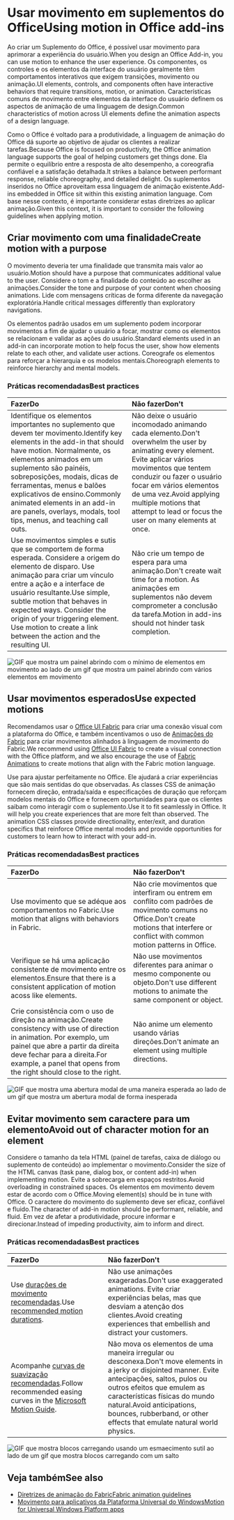 # <a name="using-motion-in-office-add-ins"></a><span data-ttu-id="9055e-101">Usar movimento em suplementos do Office</span><span class="sxs-lookup"><span data-stu-id="9055e-101">Using motion in Office add-ins</span></span>

<span data-ttu-id="9055e-102">Ao criar um Suplemento do Office, é possível usar movimento para aprimorar a experiência do usuário.</span><span class="sxs-lookup"><span data-stu-id="9055e-102">When you design an Office Add-in, you can use motion to enhance the user experience.</span></span> <span data-ttu-id="9055e-103">Os componentes, os controles e os elementos da interface do usuário geralmente têm comportamentos interativos que exigem transições, movimento ou animação.</span><span class="sxs-lookup"><span data-stu-id="9055e-103">UI elements, controls, and components often have interactive behaviors that require transitions, motion, or animation.</span></span> <span data-ttu-id="9055e-104">Características comuns de movimento entre elementos da interface do usuário definem os aspectos de animação de uma linguagem de design.</span><span class="sxs-lookup"><span data-stu-id="9055e-104">Common characteristics of motion across UI elements define the animation aspects of a design language.</span></span> 

<span data-ttu-id="9055e-105">Como o Office é voltado para a produtividade, a linguagem de animação do Office dá suporte ao objetivo de ajudar os clientes a realizar tarefas.</span><span class="sxs-lookup"><span data-stu-id="9055e-105">Because Office is focused on productivity, the Office animation language supports the goal of helping customers get things done.</span></span> <span data-ttu-id="9055e-106">Ela permite o equilíbrio entre a resposta de alto desempenho, a coreografia confiável e a satisfação detalhada.</span><span class="sxs-lookup"><span data-stu-id="9055e-106">It strikes a balance between performant response, reliable choreography, and detailed delight.</span></span> <span data-ttu-id="9055e-107">Os suplementos inseridos no Office aproveitam essa linguagem de animação existente.</span><span class="sxs-lookup"><span data-stu-id="9055e-107">Add-ins embedded in Office sit within this existing animation language.</span></span> <span data-ttu-id="9055e-108">Com base nesse contexto, é importante considerar estas diretrizes ao aplicar animação.</span><span class="sxs-lookup"><span data-stu-id="9055e-108">Given this context, it is important to consider the following guidelines when applying motion.</span></span> 


## <a name="create-motion-with-a-purpose"></a><span data-ttu-id="9055e-109">Criar movimento com uma finalidade</span><span class="sxs-lookup"><span data-stu-id="9055e-109">Create motion with a purpose</span></span>

<span data-ttu-id="9055e-110">O movimento deveria ter uma finalidade que transmita mais valor ao usuário.</span><span class="sxs-lookup"><span data-stu-id="9055e-110">Motion should have a purpose that communicates additional value to the user.</span></span> <span data-ttu-id="9055e-111">Considere o tom e a finalidade do conteúdo ao escolher as animações.</span><span class="sxs-lookup"><span data-stu-id="9055e-111">Consider the tone and purpose of your content when choosing animations.</span></span> <span data-ttu-id="9055e-112">Lide com mensagens críticas de forma diferente da navegação exploratória.</span><span class="sxs-lookup"><span data-stu-id="9055e-112">Handle critical messages differently than exploratory navigations.</span></span>

<span data-ttu-id="9055e-113">Os elementos padrão usados em um suplemento podem incorporar movimentos a fim de ajudar o usuário a focar, mostrar como os elementos se relacionam e validar as ações do usuário.</span><span class="sxs-lookup"><span data-stu-id="9055e-113">Standard elements used in an add-in can incorporate motion to help focus the user, show how elements relate to each other, and validate user actions.</span></span> <span data-ttu-id="9055e-114">Coreografe os elementos para reforçar a hierarquia e os modelos mentais.</span><span class="sxs-lookup"><span data-stu-id="9055e-114">Choreograph elements to reinforce hierarchy and mental models.</span></span>



### <a name="best-practices"></a><span data-ttu-id="9055e-115">Práticas recomendadas</span><span class="sxs-lookup"><span data-stu-id="9055e-115">Best practices</span></span>

|<span data-ttu-id="9055e-116">Fazer</span><span class="sxs-lookup"><span data-stu-id="9055e-116">Do</span></span>|<span data-ttu-id="9055e-117">Não fazer</span><span class="sxs-lookup"><span data-stu-id="9055e-117">Don't</span></span>|
|:-----|:-----|
|<span data-ttu-id="9055e-118">Identifique os elementos importantes no suplemento que devem ter movimento.</span><span class="sxs-lookup"><span data-stu-id="9055e-118">Identify key elements in the add-in that should have motion.</span></span> <span data-ttu-id="9055e-119">Normalmente, os elementos animados em um suplemento são painéis, sobreposições, modais, dicas de ferramentas, menus e balões explicativos de ensino.</span><span class="sxs-lookup"><span data-stu-id="9055e-119">Commonly animated elements in an add-in are panels, overlays, modals, tool tips, menus, and teaching call outs.</span></span>| <span data-ttu-id="9055e-120">Não deixe o usuário incomodado animando cada elemento.</span><span class="sxs-lookup"><span data-stu-id="9055e-120">Don't overwhelm the user by animating every element.</span></span> <span data-ttu-id="9055e-121">Evite aplicar vários movimentos que tentem conduzir ou fazer o usuário focar em vários elementos de uma vez.</span><span class="sxs-lookup"><span data-stu-id="9055e-121">Avoid applying multiple motions that attempt to lead or focus the user on many elements at once.</span></span> |
|<span data-ttu-id="9055e-p107">Use movimentos simples e sutis que se comportem de forma esperada. Considere a origem do elemento de disparo. Use animação para criar um vínculo entre a ação e a interface de usuário resultante.</span><span class="sxs-lookup"><span data-stu-id="9055e-p107">Use simple, subtle motion that behaves in expected ways. Consider the origin of your triggering element. Use motion to create a link between the action and the resulting UI.</span></span> | <span data-ttu-id="9055e-125">Não crie um tempo de espera para uma animação.</span><span class="sxs-lookup"><span data-stu-id="9055e-125">Don't create wait time for a motion.</span></span> <span data-ttu-id="9055e-126">As animações em suplementos não devem comprometer a conclusão da tarefa.</span><span class="sxs-lookup"><span data-stu-id="9055e-126">Motion in add-ins should not hinder task completion.</span></span>|

![GIF que mostra um painel abrindo com o mínimo de elementos em movimento ao lado de um gif que mostra um painel abrindo com vários elementos em movimento](../images/add-in-motion-purpose.gif)



## <a name="use-expected-motions"></a><span data-ttu-id="9055e-128">Usar movimentos esperados</span><span class="sxs-lookup"><span data-stu-id="9055e-128">Use expected motions</span></span>
<span data-ttu-id="9055e-129">Recomendamos usar o [Office UI Fabric](https://developer.microsoft.com/en-us/fabric) para criar uma conexão visual com a plataforma do Office, e também incentivamos o uso de [Animações do Fabric](https://developer.microsoft.com/en-us/fabric#/styles/animations) para criar movimentos alinhados à linguagem de movimento do Fabric.</span><span class="sxs-lookup"><span data-stu-id="9055e-129">We recommend using [Office UI Fabric](https://developer.microsoft.com/en-us/fabric) to create a visual connection with the Office platform, and we also encourage the use of [Fabric Animations](https://developer.microsoft.com/en-us/fabric#/styles/animations) to create motions that align with the Fabric motion language.</span></span> 

<span data-ttu-id="9055e-p109">Use para ajustar perfeitamente no Office. Ele ajudará a criar experiências que são mais sentidas do que observadas. As classes CSS de animação fornecem direção, entrada/saída e especificações de duração que reforçam modelos mentais do Office e fornecem oportunidades para que os clientes saibam como interagir com o suplemento.</span><span class="sxs-lookup"><span data-stu-id="9055e-p109">Use it to fit seamlessly in Office. It will help you create experiences that are more felt than observed. The animation CSS classes provide directionality, enter/exit, and duration specifics that reinforce Office mental models and provide opportunities for customers to learn how to interact with your add-in.</span></span>

### <a name="best-practices"></a><span data-ttu-id="9055e-133">Práticas recomendadas</span><span class="sxs-lookup"><span data-stu-id="9055e-133">Best practices</span></span>


|<span data-ttu-id="9055e-134">Fazer</span><span class="sxs-lookup"><span data-stu-id="9055e-134">Do</span></span>|<span data-ttu-id="9055e-135">Não fazer</span><span class="sxs-lookup"><span data-stu-id="9055e-135">Don't</span></span>|
|:-----|:-----|
|<span data-ttu-id="9055e-136">Use movimento que se adéque aos comportamentos no Fabric.</span><span class="sxs-lookup"><span data-stu-id="9055e-136">Use motion that aligns with behaviors in Fabric.</span></span>| <span data-ttu-id="9055e-137">Não crie movimentos que interfiram ou entrem em conflito com padrões de movimento comuns no Office.</span><span class="sxs-lookup"><span data-stu-id="9055e-137">Don't create motions that interfere or conflict with common motion patterns in Office.</span></span> 
|<span data-ttu-id="9055e-138">Verifique se há uma aplicação consistente de movimento entre os elementos.</span><span class="sxs-lookup"><span data-stu-id="9055e-138">Ensure that there is a consistent application of motion acoss like elements.</span></span>| <span data-ttu-id="9055e-139">Não use movimentos diferentes para animar o mesmo componente ou objeto.</span><span class="sxs-lookup"><span data-stu-id="9055e-139">Don't use different motions to animate the same component or object.</span></span>|
|<span data-ttu-id="9055e-140">Crie consistência com o uso de direção na animação.</span><span class="sxs-lookup"><span data-stu-id="9055e-140">Create consistency with use of direction in animation.</span></span> <span data-ttu-id="9055e-141">Por exemplo, um painel que abre a partir da direita deve fechar para a direita.</span><span class="sxs-lookup"><span data-stu-id="9055e-141">For example, a panel that opens from the right should close to the right.</span></span>|<span data-ttu-id="9055e-142">Não anime um elemento usando várias direções.</span><span class="sxs-lookup"><span data-stu-id="9055e-142">Don't animate an element using multiple directions.</span></span>

![GIF que mostra uma abertura modal de uma maneira esperada ao lado de um gif que mostra um abertura modal de forma inesperada](../images/add-in-motion-expected.gif)

## <a name="avoid-out-of-character-motion-for-an-element"></a><span data-ttu-id="9055e-144">Evitar movimento sem caractere para um elemento</span><span class="sxs-lookup"><span data-stu-id="9055e-144">Avoid out of character motion for an element</span></span>

<span data-ttu-id="9055e-145">Considere o tamanho da tela HTML (painel de tarefas, caixa de diálogo ou suplemento de conteúdo) ao implementar o movimento.</span><span class="sxs-lookup"><span data-stu-id="9055e-145">Consider the size of the HTML canvas (task pane, dialog box, or content add-in) when implementing motion.</span></span> <span data-ttu-id="9055e-146">Evite a sobrecarga em espaços restritos.</span><span class="sxs-lookup"><span data-stu-id="9055e-146">Avoid overloading in constrained spaces.</span></span> <span data-ttu-id="9055e-147">Os elementos em movimento devem estar de acordo com o Office.</span><span class="sxs-lookup"><span data-stu-id="9055e-147">Moving element(s) should be in tune with Office.</span></span> <span data-ttu-id="9055e-148">O caractere do movimento do suplemento deve ser eficaz, confiável e fluido.</span><span class="sxs-lookup"><span data-stu-id="9055e-148">The character of add-in motion should be performant, reliable, and fluid.</span></span> <span data-ttu-id="9055e-149">Em vez de afetar a produtividade, procure informar e direcionar.</span><span class="sxs-lookup"><span data-stu-id="9055e-149">Instead of impeding productivity, aim to inform and direct.</span></span>

### <a name="best-practices"></a><span data-ttu-id="9055e-150">Práticas recomendadas</span><span class="sxs-lookup"><span data-stu-id="9055e-150">Best practices</span></span>

|<span data-ttu-id="9055e-151">Fazer</span><span class="sxs-lookup"><span data-stu-id="9055e-151">Do</span></span>|<span data-ttu-id="9055e-152">Não fazer</span><span class="sxs-lookup"><span data-stu-id="9055e-152">Don't</span></span>|
|:-----|:-----|
| <span data-ttu-id="9055e-153">Use [durações de movimento recomendadas](https://developer.microsoft.com/fabric#/styles/animations).</span><span class="sxs-lookup"><span data-stu-id="9055e-153">Use [recommended motion durations](https://developer.microsoft.com/fabric#/styles/animations).</span></span> | <span data-ttu-id="9055e-154">Não use animações exageradas.</span><span class="sxs-lookup"><span data-stu-id="9055e-154">Don't use exaggerated animations.</span></span> <span data-ttu-id="9055e-155">Evite criar experiências belas, mas que desviam a atenção dos clientes.</span><span class="sxs-lookup"><span data-stu-id="9055e-155">Avoid creating experiences that embellish and distract your customers.</span></span>
| <span data-ttu-id="9055e-156">Acompanhe [curvas de suavização recomendadas](https://docs.microsoft.com/windows/uwp/design/motion/timing-and-easing#easing-in-fluent-motion).</span><span class="sxs-lookup"><span data-stu-id="9055e-156">Follow recommended easing curves in the [Microsoft Motion Guide](https://docs.microsoft.com/windows/uwp/design/motion/timing-and-easing#easing-in-fluent-motion).</span></span>  |<span data-ttu-id="9055e-157">Não mova os elementos de uma maneira irregular ou desconexa.</span><span class="sxs-lookup"><span data-stu-id="9055e-157">Don't move elements in a jerky or disjointed manner.</span></span> <span data-ttu-id="9055e-158">Evite antecipações, saltos, pulos ou outros efeitos que emulem as características físicas do mundo natural.</span><span class="sxs-lookup"><span data-stu-id="9055e-158">Avoid anticipations, bounces, rubberband, or other effects that emulate natural world physics.</span></span>|

![GIF que mostra blocos carregando usando um esmaecimento sutil ao lado de um gif que mostra blocos carregando com um salto](../images/add-in-motion-character.gif)

## <a name="see-also"></a><span data-ttu-id="9055e-160">Veja também</span><span class="sxs-lookup"><span data-stu-id="9055e-160">See also</span></span>

* [<span data-ttu-id="9055e-161">Diretrizes de animação do Fabric</span><span class="sxs-lookup"><span data-stu-id="9055e-161">Fabric animation guidelines</span></span>](https://developer.microsoft.com/fabric#/styles/animations)
* [<span data-ttu-id="9055e-162">Movimento para aplicativos da Plataforma Universal do Windows</span><span class="sxs-lookup"><span data-stu-id="9055e-162">Motion for Universal Windows Platform apps</span></span>](https://docs.microsoft.com/windows/uwp/design/motion)

